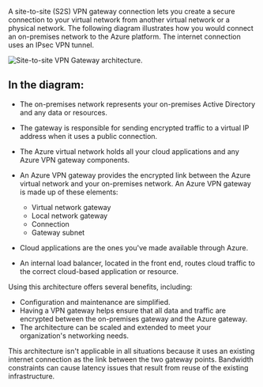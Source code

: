 
A site-to-site (S2S) VPN gateway connection lets you create a secure connection to your virtual network from another virtual network or a physical network. The following diagram illustrates how you would connect an on-premises network to the Azure platform. The internet connection uses an IPsec VPN tunnel.

![Site-to-site VPN Gateway architecture.](https://learn.microsoft.com/en-us/training/wwl-azure/design-implement-hybrid-networking/media/site-site-vpn-architecture-78aaf8d4.png)

## In the diagram:

- The on-premises network represents your on-premises Active Directory and any data or resources.
    
- The gateway is responsible for sending encrypted traffic to a virtual IP address when it uses a public connection.
    
- The Azure virtual network holds all your cloud applications and any Azure VPN gateway components.
    
- An Azure VPN gateway provides the encrypted link between the Azure virtual network and your on-premises network. An Azure VPN gateway is made up of these elements:
    
    - Virtual network gateway
    - Local network gateway
    - Connection
    - Gateway subnet
- Cloud applications are the ones you've made available through Azure.
    
- An internal load balancer, located in the front end, routes cloud traffic to the correct cloud-based application or resource.
    

Using this architecture offers several benefits, including:

- Configuration and maintenance are simplified.
- Having a VPN gateway helps ensure that all data and traffic are encrypted between the on-premises gateway and the Azure gateway.
- The architecture can be scaled and extended to meet your organization's networking needs.

This architecture isn't applicable in all situations because it uses an existing internet connection as the link between the two gateway points. Bandwidth constraints can cause latency issues that result from reuse of the existing infrastructure.